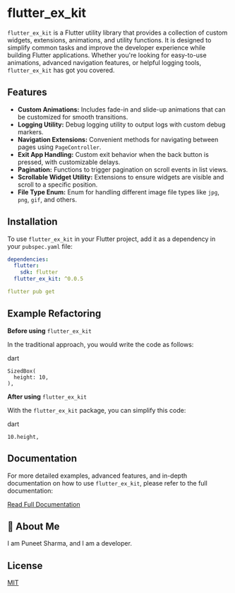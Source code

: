 # flutter_ex_kit

`flutter_ex_kit` is a Flutter utility library that provides a collection of custom widgets, extensions, animations, and utility functions. It is designed to simplify common tasks and improve the developer experience while building Flutter applications. Whether you're looking for easy-to-use animations, advanced navigation features, or helpful logging tools, `flutter_ex_kit` has got you covered.

## Features

- **Custom Animations:** Includes fade-in and slide-up animations that can be customized for smooth transitions.
- **Logging Utility:** Debug logging utility to output logs with custom debug markers.
- **Navigation Extensions:** Convenient methods for navigating between pages using `PageController`.
- **Exit App Handling:** Custom exit behavior when the back button is pressed, with customizable delays.
- **Pagination:** Functions to trigger pagination on scroll events in list views.
- **Scrollable Widget Utility:** Extensions to ensure widgets are visible and scroll to a specific position.
- **File Type Enum:** Enum for handling different image file types like `jpg`, `png`, `gif`, and others.

## Installation

To use `flutter_ex_kit` in your Flutter project, add it as a dependency in your `pubspec.yaml` file:

```yaml
dependencies:
  flutter:
    sdk: flutter
  flutter_ex_kit: ^0.0.5
```
```yaml
flutter pub get
```

## Example Refactoring

**Before using** `flutter_ex_kit`

In the traditional approach, you would write the code as follows:

dart
```
SizedBox(
  height: 10,
),

```

**After using** `flutter_ex_kit`

With the `flutter_ex_kit` package, you can simplify this code:

dart
```
10.height,
```

## Documentation

For more detailed examples, advanced features, and in-depth documentation on how to use `flutter_ex_kit`, please refer to the full documentation:

[Read Full Documentation](https://iamapuneet.blogspot.com/blog-post_18)

## 🚀 About Me
I am Puneet Sharma, and I am a developer.

## License

[MIT](https://github.com/iamapuneet/flutter_ex_kit/blob/master/LICENSE)


